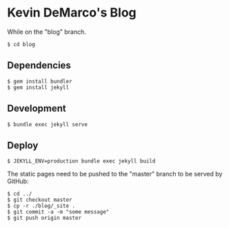 Kevin DeMarco's Blog
====================

While on the "blog" branch.

    $ cd blog

Dependencies
------------

    $ gem install bundler
    $ gem install jekyll

Development
-----------

    $ bundle exec jekyll serve

Deploy
------

    $ JEKYLL_ENV=production bundle exec jekyll build


The static pages need to be pushed to the "master" branch to be served by GitHub:

    $ cd ../
    $ git checkout master
    $ cp -r ./blog/_site .
    $ git commit -a -m "some message"
    $ git push origin master
